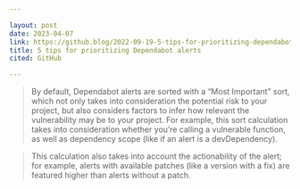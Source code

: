 ```yaml
---

layout: post
date: 2023-04-07
link: https://github.blog/2022-09-19-5-tips-for-prioritizing-dependabot-alerts/
title: 5 tips for prioritizing Dependabot alerts
cited: GitHub

---
```


> By default, Dependabot alerts are sorted with a “Most Important” sort, which not only takes into consideration the potential risk to your project, but also considers factors to infer how relevant the vulnerability may be to your project. For example, this sort calculation takes into consideration whether you’re calling a vulnerable function, as well as dependency scope (like if an alert is a devDependency).

> This calculation also takes into account the actionability of the alert; for example, alerts with available patches (like a version with a fix) are featured higher than alerts without a patch.